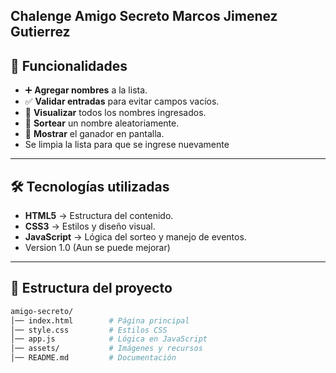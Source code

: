 Chalenge Amigo Secreto 
Marcos Jimenez Gutierrez 
---

## 🚀 Funcionalidades

- ➕ **Agregar nombres** a la lista.
- ✅ **Validar entradas** para evitar campos vacíos.
- 📜 **Visualizar** todos los nombres ingresados.
- 🎯 **Sortear** un nombre aleatoriamente.
- 🎉 **Mostrar** el ganador en pantalla.
- Se limpia la lista para que se ingrese nuevamente  

---

## 🛠 Tecnologías utilizadas

- **HTML5** → Estructura del contenido.
- **CSS3** → Estilos y diseño visual.
- **JavaScript** → Lógica del sorteo y manejo de eventos.
- Version 1.0 (Aun se puede mejorar)

---

## 📂 Estructura del proyecto
```bash
amigo-secreto/
│── index.html        # Página principal
│── style.css         # Estilos CSS
│── app.js            # Lógica en JavaScript
│── assets/           # Imágenes y recursos
│── README.md         # Documentación
